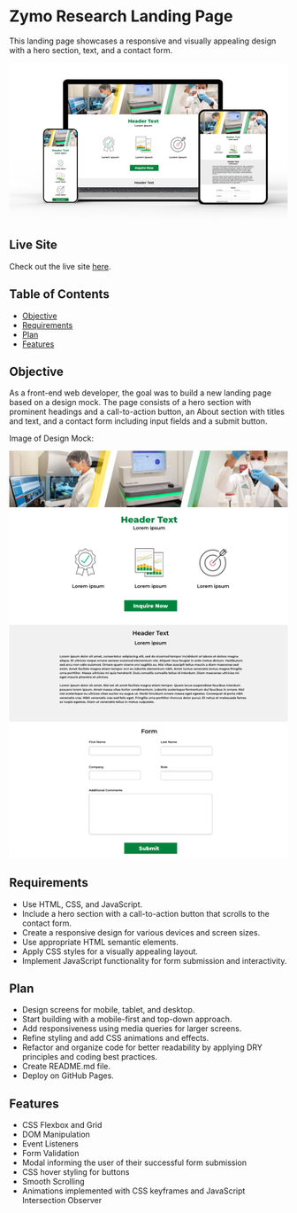 # Zymo Research Landing Page

This landing page showcases a responsive and visually appealing design with a hero section, text, and a contact form.

![Responsive Screens](images/devices.png)

## Live Site

Check out the live site [here](https://kathleenmerc.github.io/zymo-research-assignment/).

## Table of Contents

- [Objective](#objective)
- [Requirements](#requirements)
- [Plan](#plan)
- [Features](#features)

## Objective

As a front-end web developer, the goal was to build a new landing page based on a design mock. The page consists of a hero section with prominent headings and a call-to-action button, an About section with titles and text, and a contact form including input fields and a submit button.

Image of Design Mock:

![Design Mock](images/landing-page-mockup-design.png)

## Requirements

- Use HTML, CSS, and JavaScript.
- Include a hero section with a call-to-action button that scrolls to the contact form.
- Create a responsive design for various devices and screen sizes.
- Use appropriate HTML semantic elements.
- Apply CSS styles for a visually appealing layout.
- Implement JavaScript functionality for form submission and interactivity.

## Plan

- Design screens for mobile, tablet, and desktop.
- Start building with a mobile-first and top-down approach.
- Add responsiveness using media queries for larger screens.
- Refine styling and add CSS animations and effects.
- Refactor and organize code for better readability by applying DRY principles and coding best practices.
- Create README.md file.
- Deploy on GitHub Pages.

## Features

- CSS Flexbox and Grid
- DOM Manipulation
- Event Listeners
- Form Validation
- Modal informing the user of their successful form submission
- CSS hover styling for buttons
- Smooth Scrolling
- Animations implemented with CSS keyframes and JavaScript Intersection Observer


